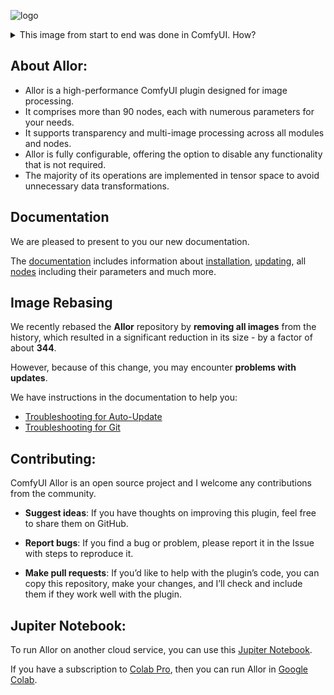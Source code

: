![logo](https://raw.githubusercontent.com/Nourepide/ComfyUI-Allor-Res/c4147e55cf8ec26ca79fe3df6e1af71aca58c19e/v.2/logo_v.2_git.png)

<details>
  <summary>This image from start to end was done in ComfyUI. How?</summary>

1. Install plugin.
2. Load fonts [Overlock SC](https://fonts.google.com/specimen/Overlock+SC) and [Merienda](https://fonts.google.com/specimen/Merienda).
3. Put `OverlockSC-Regular.ttf` and `Merienda-Regular.ttf` in to `fonts` folder.
4. Load [RealESRNet_x4plus.pth](https://github.com/xinntao/Real-ESRGAN/releases/download/v0.1.1/RealESRNet_x4plus.pth) and put in to `models/upscale` folder.
5. Load [AOM3A1B_orangemixs.safetensors](https://huggingface.co/WarriorMama777/OrangeMixs/resolve/main/Models/AbyssOrangeMix3/AOM3A1B_orangemixs.safetensors) and put in to `models/chekpoints` folder.
6. Load [orangemix.vae.pt](https://huggingface.co/WarriorMama777/OrangeMixs/resolve/main/VAEs/orangemix.vae.pt) and put in to `models/vae` folder.
7. Drag-and-drop this [image](resources/logo.png) to ComfyUI or load [JSON](https://raw.githubusercontent.com/Nourepide/ComfyUI-Allor-Res/c4147e55cf8ec26ca79fe3df6e1af71aca58c19e/v.2/logo_v.2.json).
8. Press the `Queue Promt` button.

</details>

## About Allor:
* Allor is a high-performance ComfyUI plugin designed for image processing.
* It comprises more than 90 nodes, each with numerous parameters for your needs.
* It supports transparency and multi-image processing across all modules and nodes.
* Allor is fully configurable, offering the option to disable any functionality that is not required.
* The majority of its operations are implemented in tensor space to avoid unnecessary data transformations.

## Documentation

We are pleased to present to you our new documentation.

The [documentation](https://nourepide.github.io/ComfyUI-Allor-Doc/) includes information about [installation](https://nourepide.github.io/ComfyUI-Allor-Doc/installation-allor.html), [updating](https://nourepide.github.io/ComfyUI-Allor-Doc/updating.html), all [nodes](https://nourepide.github.io/ComfyUI-Allor-Doc/modules.html) including their parameters and much more.

## Image Rebasing

We recently rebased the **Allor** repository by **removing all images** from the history, which resulted in a significant reduction in its size - by a factor of about **344**.

However, because of this change, you may encounter **problems with updates**.

We have instructions in the documentation to help you:

* [Troubleshooting for Auto-Update](https://nourepide.github.io/ComfyUI-Allor-Doc/updating.html#troubleshooting_auto_update)
* [Troubleshooting for Git](https://nourepide.github.io/ComfyUI-Allor-Doc/updating.html#troubleshooting_git)

## Contributing:
ComfyUI Allor is an open source project and I welcome any contributions from the community.

* **Suggest ideas**: If you have thoughts on improving this plugin, feel free to share them on GitHub.

* **Report bugs**: If you find a bug or problem, please report it in the Issue with steps to reproduce it.

* **Make pull requests**: If you’d like to help with the plugin’s code, you can copy this repository, make your changes, and I’ll check and include them if they work well with the plugin.

## Jupiter Notebook:

To run Allor on another cloud service, you can use this [Jupiter Notebook](resources/allor.ipynb).

If you have a subscription to [Colab Pro](https://colab.research.google.com/signup), then you can run Allor in [Google Colab](https://colab.research.google.com/drive/1qOALtMEG_f6DN0o9mxUih6x_7PTPYM8X?usp=sharing).
